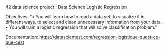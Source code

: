 42 data science project : Data Science Logistic Regression

Objectives:
"• You will learn how to read a data set, to visualize it in different ways, to select and
clean unnecessary information from your data.
• You will train a logistic regression that will solve classification problem."

Documentation:
https://datascientest.com/regression-logistique-quest-ce-que-cest
